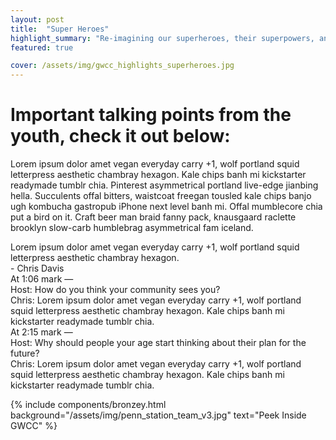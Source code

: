 ```yaml
---
layout: post
title:  "Super Heroes"
highlight_summary: "Re-imagining our superheroes, their superpowers, and more cool stuff that should be added here for an appropriate subtitle"
featured: true

cover: /assets/img/gwcc_highlights_superheroes.jpg
---
```

# Important talking points from the youth, check it out below:

Lorem ipsum dolor amet vegan everyday carry +1, wolf portland squid letterpress aesthetic chambray hexagon. Kale chips banh mi kickstarter readymade tumblr chia. Pinterest asymmetrical portland live-edge jianbing hella. Succulents offal bitters, waistcoat freegan tousled kale chips banjo ugh kombucha gastropub iPhone next level banh mi. Offal mumblecore chia put a bird on it. Craft beer man braid fanny pack, knausgaard raclette brooklyn slow-carb humblebrag asymmetrical fam iceland.

<div class="highlight_quote_group">
    <div class="highlight_quote">
        Lorem ipsum dolor amet vegan everyday carry +1, wolf portland squid letterpress aesthetic chambray hexagon.
        <div class="author">
            - Chris Davis
        </div>
    </div>
    <div class="highlight_quote_bottom"></div>
</div>


<div class="highlights_interview_excerpt">
    <div class="time">At 1:06 mark &mdash;</div>
    <div class="host">Host: How do you think your community sees you?</div>
    <div class="copy">Chris: Lorem ipsum dolor amet vegan everyday carry +1, wolf portland squid letterpress aesthetic chambray hexagon.  Kale chips banh mi kickstarter readymade tumblr chia.</div>
</div>

<div class="highlights_interview_excerpt">
    <div class="time">At 2:15 mark &mdash;</div>
    <div class="host">Host: Why should people your age start thinking about their plan for the future?</div>
    <div class="copy">Chris: Lorem ipsum dolor amet vegan everyday carry +1, wolf portland squid letterpress aesthetic chambray hexagon.  Kale chips banh mi kickstarter readymade tumblr chia.</div>
</div>

{% include components/bronzey.html
    background="/assets/img/penn_station_team_v3.jpg"
    text="Peek Inside GWCC"
%}
